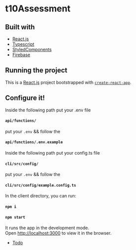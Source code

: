 # t10Assessment


## Built with
* [React.js](https://reactjs.org/)
* [Typescript](https://www.typescriptlang.org/)
* [StyledComponents](https://styled-components.com/)
* [Firebase](https://firebase.google.com/)


## Running the project
This is a [React.js](https://reactjs.org/) project bootstrapped with [`create-react-app`](https://reactjs.org/docs/create-a-new-react-app.html).

## Configure it!
Inside the following path put your .env file
#### `api/functions/`
put your `.env` && follow the 
#### `api/functions/.env.example`

Inside the following path put your config.ts file
#### `cli/src/config/`
put your `.env` && follow the 
#### `cli/src/config/example.config.ts`

In the client directory, you can run:
#### `npm i`
#### `npm start`

It runs the app in the development mode.<br />
Open [http://localhost:3000](http://localhost:3000) to view it in the browser. 

* [Todo](https://github.com/Guilherme-del/t10Assessment/issues)
